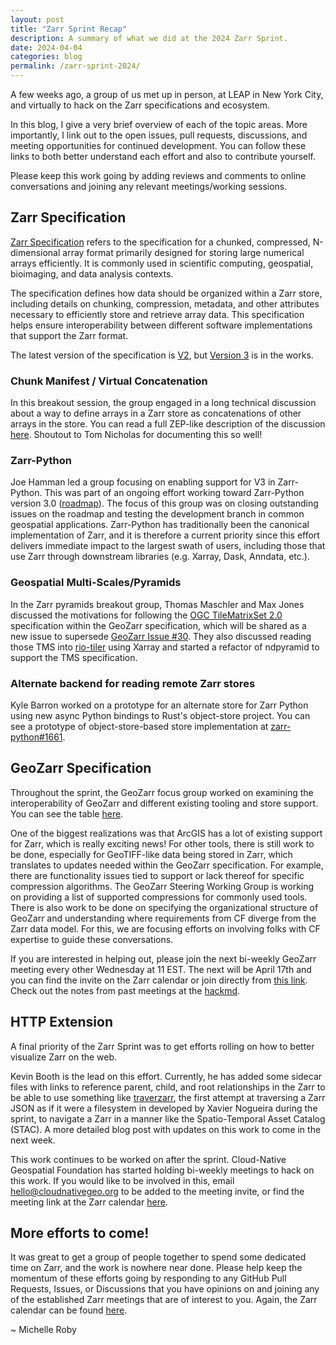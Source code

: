 ```yaml
---
layout: post
title: "Zarr Sprint Recap"
description: A summary of what we did at the 2024 Zarr Sprint.
date: 2024-04-04
categories: blog
permalink: /zarr-sprint-2024/
---
```


A few weeks ago, a group of us met up in person, at LEAP in New York City, and virtually to hack on the Zarr specifications and ecosystem.

In this blog, I give a very brief overview of each of the topic areas. More importantly, I link out to the open issues, pull requests, discussions, and meeting opportunities for continued development. You can follow these links to both better understand each effort and also to contribute yourself. 

Please keep this work going by adding reviews and comments to online conversations and joining any relevant meetings/working sessions.

## Zarr Specification

[Zarr Specification](https://zarr.readthedocs.io/en/stable/spec.html) refers to the specification for a chunked, compressed, N-dimensional array format primarily designed for storing large numerical arrays efficiently. It is commonly used in scientific computing, geospatial, bioimaging, and data analysis contexts.

The specification defines how data should be organized within a Zarr store, including details on chunking, compression, metadata, and other attributes necessary to efficiently store and retrieve array data. This specification helps ensure interoperability between different software implementations that support the Zarr format.

The latest version of the specification is [V2](https://zarr.readthedocs.io/en/stable/spec/v2.html), but [Version 3](https://zarr-specs.readthedocs.io/en/latest/specs.html) is in the works.

### Chunk Manifest / Virtual Concatenation

In this breakout session, the group engaged in a long technical discussion about a way to define arrays in a Zarr store as concatenations of other arrays in the store. You can read a full ZEP-like description of the discussion [here](https://github.com/zarr-developers/zarr-specs/issues/288#issuecomment-1939265240). Shoutout to Tom Nicholas for documenting this so well! 

### Zarr-Python

Joe Hamman led a group focusing on enabling support for V3 in Zarr-Python. This was part of an ongoing effort working toward Zarr-Python version 3.0 ([roadmap](https://github.com/zarr-developers/zarr-python/blob/main/v3-roadmap-and-design.md)).
The focus of this group was on closing outstanding issues on the roadmap and testing the development branch in common geospatial applications. Zarr-Python has traditionally been the canonical implementation of Zarr, and it is therefore a current priority since this effort delivers immediate impact to the largest swath of users, including those that use Zarr through downstream libraries (e.g. Xarray, Dask, Anndata, etc.).

### Geospatial Multi-Scales/Pyramids

In the Zarr pyramids breakout group, Thomas Maschler and Max Jones discussed the motivations for following the [OGC TileMatrixSet 2.0](https://docs.ogc.org/is/17-083r4/17-083r4.html) specification within the GeoZarr specification, which will be shared as a new issue to supersede [GeoZarr Issue #30](https://github.com/zarr-developers/geozarr-spec/issues/30). They also discussed reading those TMS into [rio-tiler](https://github.com/cogeotiff/rio-tiler) using Xarray and started a refactor of ndpyramid to support the TMS specification.

### Alternate backend for reading remote Zarr stores

Kyle Barron worked on a prototype for an alternate store for Zarr Python using new async Python bindings to Rust's object-store project. You can see a prototype of object-store-based store implementation at [zarr-python#1661](https://github.com/zarr-developers/zarr-python/pull/1661). 

## GeoZarr Specification 

Throughout the sprint, the GeoZarr focus group worked on examining the interoperability of GeoZarr and different existing tooling and store support. You can see the table [here](https://github.com/zarr-developers/geozarr-spec/blob/main/geozarr-interop-table.md).

One of the biggest realizations was that ArcGIS has a lot of existing support for Zarr, which is really exciting news! For other tools, there is still work to be done, especially for GeoTIFF-like data being stored in Zarr, which translates to updates needed within the GeoZarr specification. For example, there are functionality issues tied to support or lack thereof for specific compression algorithms. The GeoZarr Steering Working Group is working on providing a list of supported compressions for commonly used tools. There is also work to be done on specifying the organizational structure of GeoZarr and understanding where requirements from CF diverge from the Zarr data model. For this, we are focusing efforts on involving folks with CF expertise to guide these conversations. 

If you are interested in helping out, please join the next bi-weekly GeoZarr meeting every other Wednesday at 11 EST. The next will be April 17th and you can find the invite on the Zarr calendar or join directly from [this link](https://meet.google.com/jth-rstn-fwb). Check out the notes from past meetings at the [hackmd](https://hackmd.io/@briannapagan/geozarr-spec-swg/edit).

## HTTP Extension

A final priority of the Zarr Sprint was to get efforts rolling on how to better visualize Zarr on the web. 

Kevin Booth is the lead on this effort. Currently, he has added some sidecar files with links to reference parent, child, and root relationships in the Zarr to be able to use something like [traverzarr](https://github.com/xaviernogueira/traverzarr), the first attempt at traversing a Zarr JSON as if it were a filesystem in developed by Xavier Nogueira during the sprint, to navigate a Zarr in a manner like the Spatio-Temporal Asset Catalog (STAC). A more detailed blog post with updates on this work to come in the next week.

This work continues to be worked on after the sprint. Cloud-Native Geospatial Foundation has started holding bi-weekly meetings to hack on this work. If you would like to be involved in this, email hello@cloudnativegeo.org to be added to the meeting invite, or find the meeting link at the Zarr calendar [here](https://zarr.dev/community-calls/).

## More efforts to come! 

It was great to get a group of people together to spend some dedicated time on Zarr, and the work is nowhere near done. Please help keep the momentum of these efforts going by responding to any GitHub Pull Requests, Issues, or Discussions that you have opinions on and joining any of the established Zarr meetings that are of interest to you. Again, the Zarr calendar can be found [here](https://zarr.dev/community-calls/).

~ Michelle Roby

<script src="https://giscus.app/client.js"
        data-repo="zarr-developers/blog"
        data-repo-id="R_kgDOGxrWVg"
        data-category="General"
        data-category-id="DIC_kwDOGxrWVs4CU5q_"
        data-mapping="pathname"
        data-strict="0"
        data-reactions-enabled="1"
        data-emit-metadata="0"
        data-input-position="top"
        data-theme="light"
        data-lang="en"
        crossorigin="anonymous"
        async>
</script>
